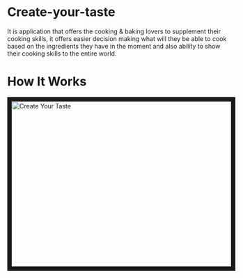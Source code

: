 # Create-your-taste

It is application that offers the cooking & baking lovers to supplement their cooking skills, it offers easier decision making what will they be able to cook based on the ingredients they have in the moment and also ability to show their cooking skills to the entire world.

# How It Works

<a href="http://www.youtube.com/watch?feature=player_embedded&v=JhZWD9Thvyk" target="_blank"><img src="https://user-images.githubusercontent.com/9202696/42156251-df0f274c-7dea-11e8-8c4b-83c5f12f096d.png" 
alt="Create Your Taste" width="540" height="380" border="10" /></a>
